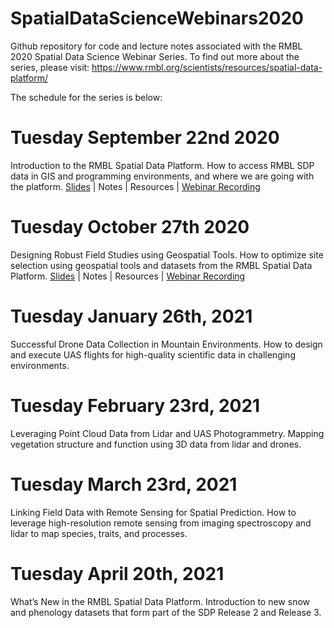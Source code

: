 # SpatialDataScienceWebinars2020
Github repository for code and lecture notes associated with the RMBL 2020 Spatial Data Science Webinar Series. To find out more about the series, please visit:
https://www.rmbl.org/scientists/resources/spatial-data-platform/

The schedule for the series is below:

# Tuesday September 22nd 2020
Introduction to the RMBL Spatial Data Platform. How to access RMBL SDP data in GIS and programming environments, and where we are going with the platform.
[Slides](https://github.com/ikb-rmbl/SpatialDataScienceWebinars2020/blob/master/Webinar1_SDP_Intro/slides/SpatialDataScienceWebinar1_SDP_Intro.pdf) | Notes | Resources | [Webinar Recording](https://youtu.be/0PdRIbA0QJM)

# Tuesday October 27th 2020 
Designing Robust Field Studies using Geospatial Tools. How to optimize site selection using geospatial tools and datasets from the RMBL Spatial Data Platform. [Slides](https://github.com/ikb-rmbl/SpatialDataScienceWebinars2020/blob/master/Webinar2_Study_Design/slides/SpatialDataScienceWebinar2_study_design.pdf) | Notes | Resources | [Webinar Recording](https://youtu.be/X5y1tj8mhZo)

# Tuesday January 26th, 2021 
Successful Drone Data Collection in Mountain Environments. How to design and execute UAS flights for high-quality scientific data in challenging environments.

# Tuesday February 23rd, 2021 
Leveraging Point Cloud Data from Lidar and UAS Photogrammetry. Mapping vegetation structure and function using 3D data from lidar and drones.

# Tuesday March 23rd, 2021 
Linking Field Data with Remote Sensing for Spatial Prediction. How to leverage high-resolution remote sensing from imaging spectroscopy and lidar to map species, traits, and processes.

# Tuesday April 20th, 2021 
What’s New in the RMBL Spatial Data Platform. Introduction to new snow and phenology datasets that form part of the SDP Release 2 and Release 3.
